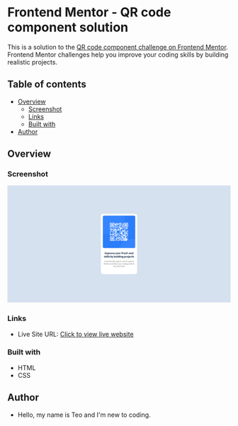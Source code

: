 # Frontend Mentor - QR code component solution

This is a solution to the [QR code component challenge on Frontend Mentor](https://www.frontendmentor.io/challenges/qr-code-component-iux_sIO_H). Frontend Mentor challenges help you improve your coding skills by building realistic projects.

## Table of contents

- [Overview](#overview)
  - [Screenshot](#screenshot)
  - [Links](#links)
  - [Built with](#built-with)
- [Author](#author)

## Overview

### Screenshot

![](./preview.png)

### Links

- Live Site URL: [Click to view live website](https://your-live-site-url.com)

### Built with

- HTML
- CSS

## Author

- Hello, my name is Teo and I'm new to coding.
